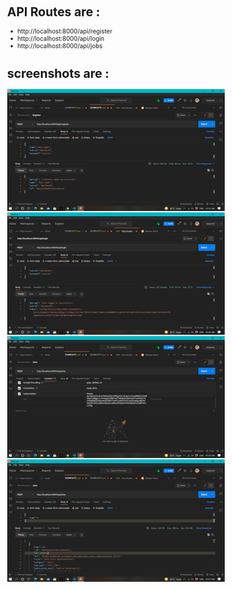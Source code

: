 # API Routes are :
- http://localhost:8000/api/register
- http://localhost:8000/api/login
- http://localhost:8000/api/jobs

# screenshots are :
<img alt="Github" src="https://github.com/itsaamyth/remoteJobs/blob/master/screenshots/Screenshot (198).png" />
<img alt="Github" src="https://github.com/itsaamyth/remoteJobs/blob/master/screenshots/Screenshot (199).png" />
<img alt="Github" src="https://github.com/itsaamyth/remoteJobs/blob/master/screenshots/Screenshot (200).png" />
<img alt="Github" src="https://github.com/itsaamyth/remoteJobs/blob/master/screenshots/Screenshot (201).png" />



